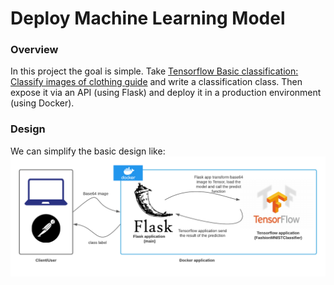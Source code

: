 # Deploy Machine Learning Model  
### Overview
In this project the goal is simple. Take [Tensorflow Basic classification: Classify images of clothing guide](https://www.tensorflow.org/tutorials/keras/classification) and write a classification class. Then expose it via an API (using Flask) and deploy it in a production environment (using Docker).

### Design
We can simplify the basic design like:
![The basic design](https://github.com/sevvalmehder/deploy-machine-learning-model/blob/main/DMLM_basic_design.png)